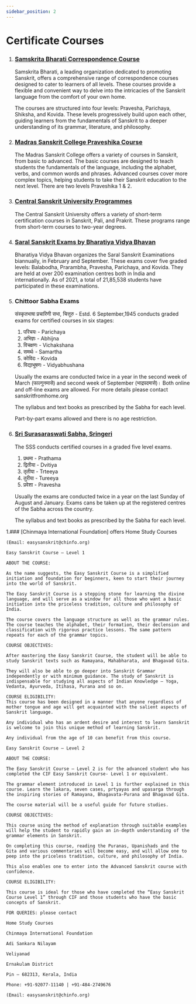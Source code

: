 ```yaml
---
sidebar_position: 2
---
```


# Certificate Courses

1. ### [Samskrita Bharati Correspondence Course](https://www.samskritabharati.in/correspondence)
    
    Samskrita Bharati, a leading organization dedicated to promoting Sanskrit, offers a comprehensive range of correspondence courses designed to cater to learners of all levels. These courses provide a flexible and convenient way to delve into the intricacies of the Sanskrit language from the comfort of your own home.

    The courses are structured into four levels: Pravesha, Parichaya, Shiksha, and Kovida. These levels progressively build upon each other, guiding learners from the fundamentals of Sanskrit to a deeper understanding of its grammar, literature, and philosophy.

1. ### [Madras Sanskrit College Praveshika Course](https://madrassanskritcollege.com/courses/detail/Bundle1)

    The Madras Sanskrit College offers a variety of courses in Sanskrit, from basic to advanced. The basic courses are designed to teach students the fundamentals of the language, including the alphabet, verbs, and common words and phrases. Advanced courses cover more complex topics, helping students to take their Sanskrit education to the next level. There are two levels Praveshika 1 & 2.

1. ### [Central Sanskrit University Programmes](https://sanskrit.nic.in/msp/programmes.php)
    
    The Central Sanskrit University offers a variety of short-term certification courses in Sanskrit, Pali, and Prakrit. These programs range from short-term courses to two-year degrees.

1. ### [Saral Sanskrit Exams by Bharatiya Vidya Bhavan](https://bhavans.info/head-office/institution-details.php?name=Mumbai%20Head%20Office&dept_id=204)

    Bharatiya Vidya Bhavan organizes the Saral Sanskrit Examinations biannually, in February and September. These exams cover five graded levels: Balabodha, Prarambha, Pravesha, Parichaya, and Kovida. They are held at over 200 examination centres both in India and internationally. As of 2021, a total of 21,85,538 students have participated in these examinations.

1. ### Chittoor Sabha Exams

    संस्कृतभाषा प्रचारिणी सभा, चित्तूरु - Estd. 6 September,1945 conducts graded exams for certified courses in six stages:
	1. परिचयः - Parichaya
	1. अभिज्ञः -  Abhijna
	1. विचक्षणः - Vichakshana
	1. समर्थः   - Samartha
	1. कोविदः   - Kovida
	1. विद्याभूषणः  - Vidyabhushana

    Usually the exams are conducted twice in a year in the second week of March (फाल्गुनमासे) and second week of September (भाद्रपदमासे)। Both online and off-line exams are allowed. For more details please contact sanskritfromhome.org

    The syllabus and text books as prescribed by the Sabha for each level.

    Part-by-part exams allowed and there is no age restriction.

1. ### [Sri Surasaraswati Sabha, Sringeri](https://www.surasaraswathisabha.org)

    The SSS conducts certified courses in a graded five level exams.

    1. प्रथमा - Prathama
    1. द्वितीया - Dvitiya
    1. तृतीया - Trteeya
    1. तुरीया - Tureeya
    1. प्रवेशा - Pravesha

    Usually the exams are conducted twice in a year on the last Sunday of August and January.
    Exams cans be taken up at the registered centres of the Sabha across the country. 

    The syllabus and text books as prescribed by the Sabha for each level.



1.### [Chinmaya International Foundation]  offers Home Study Courses 

    (Email: easysanskrit@chinfo.org)
    
    Easy Sanskrit Course – Level 1
    
    ABOUT THE COURSE:
    
    As the name suggests, the Easy Sanskrit Course is a simplified initiation and foundation for beginners, keen to start their journey into the world of Sanskrit. 
    
    The Easy Sanskrit Course is a stepping stone for learning the divine language, and will serve as a window for all those who want a basic initiation into the priceless tradition, culture and philosophy of India. 
    
    The course covers the language structure as well as the grammar rules. The course teaches the alphabet, their formation, their declension and classification with rigorous practice lessons. The same pattern repeats for each of the grammar topics.
    
    COURSE OBJECTIVES:
    
    After mastering the Easy Sanskrit Course, the student will be able to study Sanskrit texts such as Ramayana, Mahabharata, and Bhagavad Gita. 
    
    They will also be able to go deeper into Sanskrit Grammar independently or with minimum guidance. The study of Sanskrit is indispensable for studying all aspects of Indian Knowledge – Yoga, Vedanta, Ayurveda, Itihasa, Purana and so on. 
    
    COURSE ELIGIBILITY:
    This course has been designed in a manner that anyone regardless of mother tongue and age will get acquainted with the salient aspects of Sanskrit language. 
    
    Any individual who has an ardent desire and interest to learn Sanskrit is welcome to join this unique method of learning Sanskrit. 
    
    Any individual from the age of 10 can benefit from this course.
    
    Easy Sanskrit Course – Level 2
    
    ABOUT THE COURSE:
    
    The Easy Sanskrit Course – Level 2 is for the advanced student who has completed the CIF Easy Sanskrit Course- Level 1 or equivalent. 
    
    The grammar element introduced in Level 1 is further explained in this course. Learn the lakara, seven cases, prtyayas and upasarga through the inspiring stories of Ramayana, Bhagavata-Purana and Bhagavad Gita.
    
    The course material will be a useful guide for future studies.
    
    COURSE OBJECTIVES:
    
    This course using the method of explanation through suitable examples will help the student to rapidly gain an in-depth understanding of the grammar elements in Sanskrit. 
    
    On completing this course, reading the Puranas, Upanishads and the Gita and various commentaries will become easy, and will allow one to peep into the priceless tradition, culture, and philosophy of India. 
    
    This also enables one to enter into the Advanced Sanskrit course with confidence.
    
    COURSE ELIGIBILITY:
    
    This course is ideal for those who have completed the “Easy Sanskrit Course Level 1” through CIF and those students who have the basic concepts of Sanskrit. 
    
    FOR QUERIES: please contact 
    
    Home Study Courses
    
    Chinmaya International Foundation
    
    Adi Sankara Nilayam
    
    Veliyanad
    
    Ernakulam District 
    
    Pin – 682313, Kerala, India
    
    Phone: +91-92077-11140 | +91-484-2749676
    
    (Email: easysanskrit@chinfo.org)

